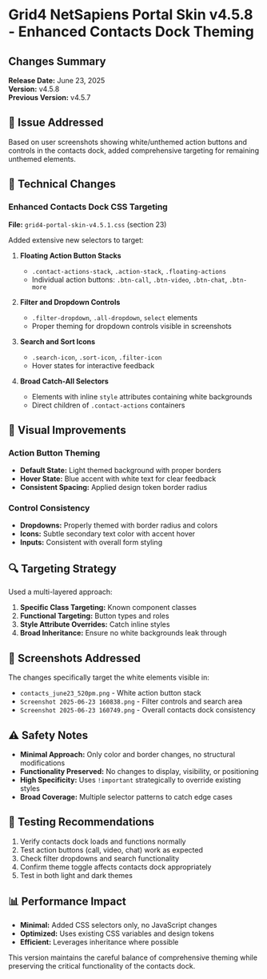 # Grid4 NetSapiens Portal Skin v4.5.8 - Enhanced Contacts Dock Theming

## Changes Summary
**Release Date:** June 23, 2025  
**Version:** v4.5.8  
**Previous Version:** v4.5.7  

## 🎯 Issue Addressed
Based on user screenshots showing white/unthemed action buttons and controls in the contacts dock, added comprehensive targeting for remaining unthemed elements.

## 🔧 Technical Changes

### Enhanced Contacts Dock CSS Targeting
**File:** `grid4-portal-skin-v4.5.1.css` (section 23)

Added extensive new selectors to target:

1. **Floating Action Button Stacks**
   - `.contact-actions-stack`, `.action-stack`, `.floating-actions`
   - Individual action buttons: `.btn-call`, `.btn-video`, `.btn-chat`, `.btn-more`

2. **Filter and Dropdown Controls**
   - `.filter-dropdown`, `.all-dropdown`, `select` elements
   - Proper theming for dropdown controls visible in screenshots

3. **Search and Sort Icons**
   - `.search-icon`, `.sort-icon`, `.filter-icon`
   - Hover states for interactive feedback

4. **Broad Catch-All Selectors**
   - Elements with inline `style` attributes containing white backgrounds
   - Direct children of `.contact-actions` containers

## 🎨 Visual Improvements

### Action Button Theming
- **Default State:** Light themed background with proper borders
- **Hover State:** Blue accent with white text for clear feedback
- **Consistent Spacing:** Applied design token border radius

### Control Consistency
- **Dropdowns:** Properly themed with border radius and colors
- **Icons:** Subtle secondary text color with accent hover
- **Inputs:** Consistent with overall form styling

## 🔍 Targeting Strategy

Used a multi-layered approach:
1. **Specific Class Targeting:** Known component classes
2. **Functional Targeting:** Button types and roles
3. **Style Attribute Overrides:** Catch inline styles
4. **Broad Inheritance:** Ensure no white backgrounds leak through

## 📱 Screenshots Addressed

The changes specifically target the white elements visible in:
- `contacts_june23_520pm.png` - White action button stack
- `Screenshot 2025-06-23 160838.png` - Filter controls and search area
- `Screenshot 2025-06-23 160749.png` - Overall contacts dock consistency

## ⚠️ Safety Notes

- **Minimal Approach:** Only color and border changes, no structural modifications
- **Functionality Preserved:** No changes to display, visibility, or positioning
- **High Specificity:** Uses `!important` strategically to override existing styles
- **Broad Coverage:** Multiple selector patterns to catch edge cases

## 🧪 Testing Recommendations

1. Verify contacts dock loads and functions normally
2. Test action buttons (call, video, chat) work as expected
3. Check filter dropdowns and search functionality
4. Confirm theme toggle affects contacts dock appropriately
5. Test in both light and dark themes

## 📊 Performance Impact

- **Minimal:** Added CSS selectors only, no JavaScript changes
- **Optimized:** Uses existing CSS variables and design tokens
- **Efficient:** Leverages inheritance where possible

This version maintains the careful balance of comprehensive theming while preserving the critical functionality of the contacts dock.